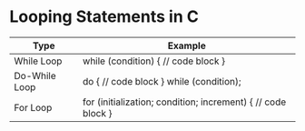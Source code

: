 # Looping Statements in C

| Type          | Example                                           |
|---------------|---------------------------------------------------|
| While Loop    | while (condition) { // code block }              |
| Do-While Loop | do { // code block } while (condition);          |
| For Loop      | for (initialization; condition; increment) { // code block } |
